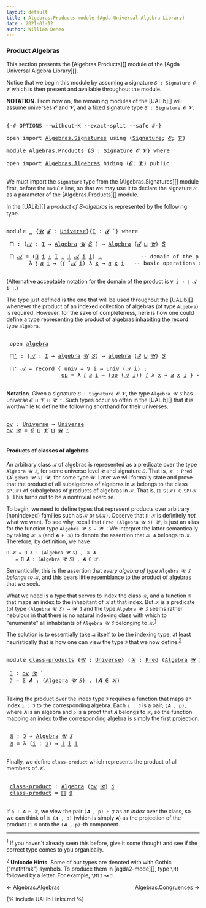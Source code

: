 ```yaml
---
layout: default
title : Algebras.Products module (Agda Universal Algebra Library)
date : 2021-01-12
author: William DeMeo
---
```



### <a id="product-algebras">Product Algebras</a>

This section presents the [Algebras.Products][] module of the [Agda Universal Algebra Library][].

Notice that we begin this module by assuming a signature `𝑆 : Signature 𝓞 𝓥` which is then present and available throughout the module.

**NOTATION**.  From now on, the remaining modules of the [UALib][] will assume universes 𝓞 and 𝓥, and a fixed signature type `𝑆 : Signature 𝓞 𝓥`.

<pre class="Agda">

<a id="581" class="Symbol">{-#</a> <a id="585" class="Keyword">OPTIONS</a> <a id="593" class="Pragma">--without-K</a> <a id="605" class="Pragma">--exact-split</a> <a id="619" class="Pragma">--safe</a> <a id="626" class="Symbol">#-}</a>

<a id="631" class="Keyword">open</a> <a id="636" class="Keyword">import</a> <a id="643" href="Algebras.Signatures.html" class="Module">Algebras.Signatures</a> <a id="663" class="Keyword">using</a> <a id="669" class="Symbol">(</a><a id="670" href="Algebras.Signatures.html#1239" class="Function">Signature</a><a id="679" class="Symbol">;</a> <a id="681" href="Overture.Preliminaries.html#8157" class="Generalizable">𝓞</a><a id="682" class="Symbol">;</a> <a id="684" href="Universes.html#262" class="Generalizable">𝓥</a><a id="685" class="Symbol">)</a>

<a id="688" class="Keyword">module</a> <a id="695" href="Algebras.Products.html" class="Module">Algebras.Products</a> <a id="713" class="Symbol">{</a><a id="714" href="Algebras.Products.html#714" class="Bound">𝑆</a> <a id="716" class="Symbol">:</a> <a id="718" href="Algebras.Signatures.html#1239" class="Function">Signature</a> <a id="728" href="Overture.Preliminaries.html#8157" class="Generalizable">𝓞</a> <a id="730" href="Universes.html#262" class="Generalizable">𝓥</a><a id="731" class="Symbol">}</a> <a id="733" class="Keyword">where</a>

<a id="740" class="Keyword">open</a> <a id="745" class="Keyword">import</a> <a id="752" href="Algebras.Algebras.html" class="Module">Algebras.Algebras</a> <a id="770" class="Keyword">hiding</a> <a id="777" class="Symbol">(</a><a id="778" href="Overture.Preliminaries.html#8157" class="Generalizable">𝓞</a><a id="779" class="Symbol">;</a> <a id="781" href="Universes.html#262" class="Generalizable">𝓥</a><a id="782" class="Symbol">)</a> <a id="784" class="Keyword">public</a>

</pre>

We must import the `Signature` type from the [Algebras.Signatures][] module first, before the `module` line, so that we may use it to declare the signature `𝑆` as a parameter of the [Algebras.Products][] module.

In the [UALib][] a *product of* 𝑆-*algebras* is represented by the following type.

<pre class="Agda">

<a id="1115" class="Keyword">module</a> <a id="1122" href="Algebras.Products.html#1122" class="Module">_</a> <a id="1124" class="Symbol">{</a><a id="1125" href="Algebras.Products.html#1125" class="Bound">𝓤</a> <a id="1127" href="Algebras.Products.html#1127" class="Bound">𝓘</a> <a id="1129" class="Symbol">:</a> <a id="1131" href="Agda.Primitive.html#423" class="Postulate">Universe</a><a id="1139" class="Symbol">}{</a><a id="1141" href="Algebras.Products.html#1141" class="Bound">I</a> <a id="1143" class="Symbol">:</a> <a id="1145" href="Algebras.Products.html#1127" class="Bound">𝓘</a> <a id="1147" href="Universes.html#403" class="Function Operator">̇</a> <a id="1149" class="Symbol">}</a> <a id="1151" class="Keyword">where</a>

 <a id="1159" href="Algebras.Products.html#1159" class="Function">⨅</a> <a id="1161" class="Symbol">:</a> <a id="1163" class="Symbol">(</a><a id="1164" href="Algebras.Products.html#1164" class="Bound">𝒜</a> <a id="1166" class="Symbol">:</a> <a id="1168" href="Algebras.Products.html#1141" class="Bound">I</a> <a id="1170" class="Symbol">→</a> <a id="1172" href="Algebras.Algebras.html#674" class="Function">Algebra</a> <a id="1180" href="Algebras.Products.html#1125" class="Bound">𝓤</a> <a id="1182" href="Algebras.Products.html#714" class="Bound">𝑆</a> <a id="1184" class="Symbol">)</a> <a id="1186" class="Symbol">→</a> <a id="1188" href="Algebras.Algebras.html#674" class="Function">Algebra</a> <a id="1196" class="Symbol">(</a><a id="1197" href="Algebras.Products.html#1127" class="Bound">𝓘</a> <a id="1199" href="Agda.Primitive.html#636" class="Primitive Operator">⊔</a> <a id="1201" href="Algebras.Products.html#1125" class="Bound">𝓤</a><a id="1202" class="Symbol">)</a> <a id="1204" href="Algebras.Products.html#714" class="Bound">𝑆</a>

 <a id="1208" href="Algebras.Products.html#1159" class="Function">⨅</a> <a id="1210" href="Algebras.Products.html#1210" class="Bound">𝒜</a> <a id="1212" class="Symbol">=</a> <a id="1214" class="Symbol">(</a><a id="1215" href="MGS-MLTT.html#3635" class="Function">Π</a> <a id="1217" href="Algebras.Products.html#1217" class="Bound">i</a> <a id="1219" href="MGS-MLTT.html#3635" class="Function">꞉</a> <a id="1221" href="Algebras.Products.html#1141" class="Bound">I</a> <a id="1223" href="MGS-MLTT.html#3635" class="Function">,</a> <a id="1225" href="Overture.Preliminaries.html#13759" class="Function Operator">∣</a> <a id="1227" href="Algebras.Products.html#1210" class="Bound">𝒜</a> <a id="1229" href="Algebras.Products.html#1217" class="Bound">i</a> <a id="1231" href="Overture.Preliminaries.html#13759" class="Function Operator">∣</a><a id="1232" class="Symbol">)</a> <a id="1234" href="Overture.Preliminaries.html#13063" class="InductiveConstructor Operator">,</a>            <a id="1247" class="Comment">-- domain of the product algebra</a>
       <a id="1287" class="Symbol">λ</a> <a id="1289" href="Algebras.Products.html#1289" class="Bound">𝑓</a> <a id="1291" href="Algebras.Products.html#1291" class="Bound">𝑎</a> <a id="1293" href="Algebras.Products.html#1293" class="Bound">i</a> <a id="1295" class="Symbol">→</a> <a id="1297" class="Symbol">(</a><a id="1298" href="Algebras.Products.html#1289" class="Bound">𝑓</a> <a id="1300" href="Algebras.Algebras.html#2989" class="Function Operator">̂</a> <a id="1302" href="Algebras.Products.html#1210" class="Bound">𝒜</a> <a id="1304" href="Algebras.Products.html#1293" class="Bound">i</a><a id="1305" class="Symbol">)</a> <a id="1307" class="Symbol">λ</a> <a id="1309" href="Algebras.Products.html#1309" class="Bound">x</a> <a id="1311" class="Symbol">→</a> <a id="1313" href="Algebras.Products.html#1291" class="Bound">𝑎</a> <a id="1315" href="Algebras.Products.html#1309" class="Bound">x</a> <a id="1317" href="Algebras.Products.html#1293" class="Bound">i</a>   <a id="1321" class="Comment">-- basic operations of the product algebra</a>

</pre>

(Alternative acceptable notation for the domain of the product is `∀ i → ∣ 𝒜 i ∣`.)

The type just defined is the one that will be used throughout the [UALib][] whenever the product of an indexed collection of algebras (of type `Algebra`) is required.  However, for the sake of completeness, here is how one could define a type representing the product of algebras inhabiting the record type `algebra`.

<pre class="Agda">

 <a id="1796" class="Keyword">open</a> <a id="1801" href="Algebras.Algebras.html#1865" class="Module">algebra</a>

 <a id="1811" href="Algebras.Products.html#1811" class="Function">⨅&#39;</a> <a id="1814" class="Symbol">:</a> <a id="1816" class="Symbol">(</a><a id="1817" href="Algebras.Products.html#1817" class="Bound">𝒜</a> <a id="1819" class="Symbol">:</a> <a id="1821" href="Algebras.Products.html#1141" class="Bound">I</a> <a id="1823" class="Symbol">→</a> <a id="1825" href="Algebras.Algebras.html#1865" class="Record">algebra</a> <a id="1833" href="Algebras.Products.html#1125" class="Bound">𝓤</a> <a id="1835" href="Algebras.Products.html#714" class="Bound">𝑆</a><a id="1836" class="Symbol">)</a> <a id="1838" class="Symbol">→</a> <a id="1840" href="Algebras.Algebras.html#1865" class="Record">algebra</a> <a id="1848" class="Symbol">(</a><a id="1849" href="Algebras.Products.html#1127" class="Bound">𝓘</a> <a id="1851" href="Agda.Primitive.html#636" class="Primitive Operator">⊔</a> <a id="1853" href="Algebras.Products.html#1125" class="Bound">𝓤</a><a id="1854" class="Symbol">)</a> <a id="1856" href="Algebras.Products.html#714" class="Bound">𝑆</a>

 <a id="1860" href="Algebras.Products.html#1811" class="Function">⨅&#39;</a> <a id="1863" href="Algebras.Products.html#1863" class="Bound">𝒜</a> <a id="1865" class="Symbol">=</a> <a id="1867" class="Keyword">record</a> <a id="1874" class="Symbol">{</a> <a id="1876" href="Algebras.Algebras.html#1960" class="Field">univ</a> <a id="1881" class="Symbol">=</a> <a id="1883" class="Symbol">∀</a> <a id="1885" href="Algebras.Products.html#1885" class="Bound">i</a> <a id="1887" class="Symbol">→</a> <a id="1889" href="Algebras.Algebras.html#1960" class="Field">univ</a> <a id="1894" class="Symbol">(</a><a id="1895" href="Algebras.Products.html#1863" class="Bound">𝒜</a> <a id="1897" href="Algebras.Products.html#1885" class="Bound">i</a><a id="1898" class="Symbol">)</a> <a id="1900" class="Symbol">;</a>                 <a id="1918" class="Comment">-- domain</a>
                 <a id="1945" href="Algebras.Algebras.html#1973" class="Field">op</a> <a id="1948" class="Symbol">=</a> <a id="1950" class="Symbol">λ</a> <a id="1952" href="Algebras.Products.html#1952" class="Bound">𝑓</a> <a id="1954" href="Algebras.Products.html#1954" class="Bound">𝑎</a> <a id="1956" href="Algebras.Products.html#1956" class="Bound">i</a> <a id="1958" class="Symbol">→</a> <a id="1960" class="Symbol">(</a><a id="1961" href="Algebras.Algebras.html#1973" class="Field">op</a> <a id="1964" class="Symbol">(</a><a id="1965" href="Algebras.Products.html#1863" class="Bound">𝒜</a> <a id="1967" href="Algebras.Products.html#1956" class="Bound">i</a><a id="1968" class="Symbol">))</a> <a id="1971" href="Algebras.Products.html#1952" class="Bound">𝑓</a> <a id="1973" class="Symbol">λ</a> <a id="1975" href="Algebras.Products.html#1975" class="Bound">x</a> <a id="1977" class="Symbol">→</a> <a id="1979" href="Algebras.Products.html#1954" class="Bound">𝑎</a> <a id="1981" href="Algebras.Products.html#1975" class="Bound">x</a> <a id="1983" href="Algebras.Products.html#1956" class="Bound">i</a> <a id="1985" class="Symbol">}</a> <a id="1987" class="Comment">-- basic operations</a>

</pre>



**Notation**. Given a signature `𝑆 : Signature 𝓞 𝓥`, the type `Algebra 𝓤 𝑆` has universe `𝓞 ⊔ 𝓥 ⊔ 𝓤 ⁺`.  Such types occur so often in the [UALib][] that it is worthwhile to define the following shorthand for their universes.

<pre class="Agda">

<a id="ov"></a><a id="2262" href="Algebras.Products.html#2262" class="Function">ov</a> <a id="2265" class="Symbol">:</a> <a id="2267" href="Agda.Primitive.html#423" class="Postulate">Universe</a> <a id="2276" class="Symbol">→</a> <a id="2278" href="Agda.Primitive.html#423" class="Postulate">Universe</a>
<a id="2287" href="Algebras.Products.html#2262" class="Function">ov</a> <a id="2290" href="Algebras.Products.html#2290" class="Bound">𝓤</a> <a id="2292" class="Symbol">=</a> <a id="2294" href="Algebras.Products.html#728" class="Bound">𝓞</a> <a id="2296" href="Agda.Primitive.html#636" class="Primitive Operator">⊔</a> <a id="2298" href="Algebras.Products.html#730" class="Bound">𝓥</a> <a id="2300" href="Agda.Primitive.html#636" class="Primitive Operator">⊔</a> <a id="2302" href="Algebras.Products.html#2290" class="Bound">𝓤</a> <a id="2304" href="Agda.Primitive.html#606" class="Primitive Operator">⁺</a>

</pre>



#### <a id="products-of-classes-of-algebras">Products of classes of algebras</a>

An arbitrary class `𝒦` of algebras is represented as a predicate over the type `Algebra 𝓤 𝑆`, for some universe level `𝓤` and signature `𝑆`. That is, `𝒦 : Pred (Algebra 𝓤 𝑆) 𝓦`, for some type `𝓦`. Later we will formally state and prove that the product of all subalgebras of algebras in `𝒦` belongs to the class `SP(𝒦)` of subalgebras of products of algebras in `𝒦`. That is, `⨅ S(𝒦) ∈ SP(𝒦 )`. This turns out to be a nontrivial exercise.

To begin, we need to define types that represent products over arbitrary (nonindexed) families such as `𝒦` or `S(𝒦)`. Observe that `Π 𝒦` is definitely *not* what we want.  To see why, recall that `Pred (Algebra 𝓤 𝑆) 𝓦`, is just an alias for the function type `Algebra 𝓤 𝑆 → 𝓦 ̇`. We interpret the latter semantically by taking `𝒦 𝑨` (and `𝑨 ∈ 𝒦`) to denote the assertion that `𝒦 𝑨` belongs to `𝒦`. Therefore, by definition, we have

`Π 𝒦 = Π 𝑨 ꞉ (Algebra 𝓤 𝑆) , 𝒦 𝑨`<br>
&nbsp; &nbsp; &nbsp; `= Π 𝑨 ꞉ (Algebra 𝓤 𝑆) , 𝑨 ∈ 𝒦`.

Semantically, this is the assertion that *every algebra of type* `Algebra 𝓤 𝑆` *belongs to* `𝒦`, and this bears little resemblance to the product of algebras that we seek.

What we need is a type that serves to index the class `𝒦`, and a function `𝔄` that maps an index to the inhabitant of `𝒦` at that index. But `𝒦` is a predicate (of type `(Algebra 𝓤 𝑆) → 𝓦 ̇`) and the type `Algebra 𝓤 𝑆` seems rather nebulous in that there is no natural indexing class with which to "enumerate" all inhabitants of `Algebra 𝓤 𝑆` belonging to `𝒦`.<sup>[1](Algebras.Product.html#fn1)</sup>

The solution is to essentially take `𝒦` itself to be the indexing type, at least heuristically that is how one can view the type `ℑ` that we now define.<sup>[2](Algebras.Product.html#fn2)</sup>

<pre class="Agda">

<a id="4154" class="Keyword">module</a> <a id="class-products"></a><a id="4161" href="Algebras.Products.html#4161" class="Module">class-products</a> <a id="4176" class="Symbol">{</a><a id="4177" href="Algebras.Products.html#4177" class="Bound">𝓤</a> <a id="4179" class="Symbol">:</a> <a id="4181" href="Agda.Primitive.html#423" class="Postulate">Universe</a><a id="4189" class="Symbol">}</a> <a id="4191" class="Symbol">(</a><a id="4192" href="Algebras.Products.html#4192" class="Bound">𝒦</a> <a id="4194" class="Symbol">:</a> <a id="4196" href="Relations.Discrete.html#1534" class="Function">Pred</a> <a id="4201" class="Symbol">(</a><a id="4202" href="Algebras.Algebras.html#674" class="Function">Algebra</a> <a id="4210" href="Algebras.Products.html#4177" class="Bound">𝓤</a> <a id="4212" href="Algebras.Products.html#714" class="Bound">𝑆</a><a id="4213" class="Symbol">)(</a><a id="4215" href="Algebras.Products.html#2262" class="Function">ov</a> <a id="4218" href="Algebras.Products.html#4177" class="Bound">𝓤</a><a id="4219" class="Symbol">))</a> <a id="4222" class="Keyword">where</a>

 <a id="class-products.ℑ"></a><a id="4230" href="Algebras.Products.html#4230" class="Function">ℑ</a> <a id="4232" class="Symbol">:</a> <a id="4234" href="Algebras.Products.html#2262" class="Function">ov</a> <a id="4237" href="Algebras.Products.html#4177" class="Bound">𝓤</a> <a id="4239" href="Universes.html#403" class="Function Operator">̇</a>
 <a id="4242" href="Algebras.Products.html#4230" class="Function">ℑ</a> <a id="4244" class="Symbol">=</a> <a id="4246" href="MGS-MLTT.html#3074" class="Function">Σ</a> <a id="4248" href="Algebras.Products.html#4248" class="Bound">𝑨</a> <a id="4250" href="MGS-MLTT.html#3074" class="Function">꞉</a> <a id="4252" class="Symbol">(</a><a id="4253" href="Algebras.Algebras.html#674" class="Function">Algebra</a> <a id="4261" href="Algebras.Products.html#4177" class="Bound">𝓤</a> <a id="4263" href="Algebras.Products.html#714" class="Bound">𝑆</a><a id="4264" class="Symbol">)</a> <a id="4266" href="MGS-MLTT.html#3074" class="Function">,</a> <a id="4268" class="Symbol">(</a><a id="4269" href="Algebras.Products.html#4248" class="Bound">𝑨</a> <a id="4271" href="Relations.Discrete.html#2402" class="Function Operator">∈</a> <a id="4273" href="Algebras.Products.html#4192" class="Bound">𝒦</a><a id="4274" class="Symbol">)</a>

</pre>

Taking the product over the index type `ℑ` requires a function that maps an index `i : ℑ` to the corresponding algebra.  Each `i : ℑ` is a pair, `(𝑨 , p)`, where `𝑨` is an algebra and `p` is a proof that `𝑨` belongs to `𝒦`, so the function mapping an index to the corresponding algebra is simply the first projection.

<pre class="Agda">

 <a id="class-products.𝔄"></a><a id="4623" href="Algebras.Products.html#4623" class="Function">𝔄</a> <a id="4625" class="Symbol">:</a> <a id="4627" href="Algebras.Products.html#4230" class="Function">ℑ</a> <a id="4629" class="Symbol">→</a> <a id="4631" href="Algebras.Algebras.html#674" class="Function">Algebra</a> <a id="4639" href="Algebras.Products.html#4177" class="Bound">𝓤</a> <a id="4641" href="Algebras.Products.html#714" class="Bound">𝑆</a>
 <a id="4644" href="Algebras.Products.html#4623" class="Function">𝔄</a> <a id="4646" class="Symbol">=</a> <a id="4648" class="Symbol">λ</a> <a id="4650" class="Symbol">(</a><a id="4651" href="Algebras.Products.html#4651" class="Bound">i</a> <a id="4653" class="Symbol">:</a> <a id="4655" href="Algebras.Products.html#4230" class="Function">ℑ</a><a id="4656" class="Symbol">)</a> <a id="4658" class="Symbol">→</a> <a id="4660" href="Overture.Preliminaries.html#13759" class="Function Operator">∣</a> <a id="4662" href="Algebras.Products.html#4651" class="Bound">i</a> <a id="4664" href="Overture.Preliminaries.html#13759" class="Function Operator">∣</a>

</pre>

Finally, we define `class-product` which represents the product of all members of 𝒦.

<pre class="Agda">

 <a id="class-products.class-product"></a><a id="4780" href="Algebras.Products.html#4780" class="Function">class-product</a> <a id="4794" class="Symbol">:</a> <a id="4796" href="Algebras.Algebras.html#674" class="Function">Algebra</a> <a id="4804" class="Symbol">(</a><a id="4805" href="Algebras.Products.html#2262" class="Function">ov</a> <a id="4808" href="Algebras.Products.html#4177" class="Bound">𝓤</a><a id="4809" class="Symbol">)</a> <a id="4811" href="Algebras.Products.html#714" class="Bound">𝑆</a>
 <a id="4814" href="Algebras.Products.html#4780" class="Function">class-product</a> <a id="4828" class="Symbol">=</a> <a id="4830" href="Algebras.Products.html#1159" class="Function">⨅</a> <a id="4832" href="Algebras.Products.html#4623" class="Function">𝔄</a>

</pre>

If `p : 𝑨 ∈ 𝒦`, we view the pair `(𝑨 , p) ∈ ℑ` as an *index* over the class, so we can think of `𝔄 (𝑨 , p)` (which is simply `𝑨`) as the projection of the product `⨅ 𝔄` onto the `(𝑨 , p)`-th component.



-----------------------

<sup>1</sup><span class="footnote" id="fn1"> If you haven't already seen this before, give it some thought and see if the correct type comes to you organically.</span>

<sup>2</sup><span class="footnote" id="fn2"> **Unicode Hints**. Some of our types are denoted with with Gothic ("mathfrak") symbols. To produce them in [agda2-mode][], type `\Mf` followed by a letter. For example, `\MfI` ↝ `ℑ`.</span>

[← Algebras.Algebras](Algebras.Algebras.html)
<span style="float:right;">[Algebras.Congruences →](Algebras.Congruences.html)</span>

{% include UALib.Links.md %}

<!--

Alternatively, we could have defined the class product in a way that explicitly displays the index, like so.

 class-product' : Pred (Algebra 𝓤 𝑆)(ov 𝓤) → Algebra (𝓧 ⊔ ov 𝓤) 𝑆
 class-product' 𝒦 = ⨅ λ (i : (Σ 𝑨 ꞉ (Algebra 𝓤 𝑆) , (𝑨 ∈ 𝒦) × (X → ∣ 𝑨 ∣))) → ∣ i ∣

-->

